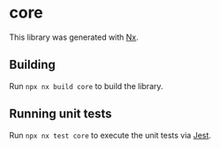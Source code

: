 # core

This library was generated with [Nx](https://nx.dev).

## Building

Run `npx nx build core` to build the library.

## Running unit tests

Run `npx nx test core` to execute the unit tests via [Jest](https://jestjs.io).
